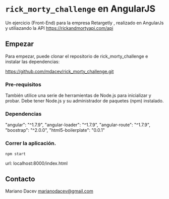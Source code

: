 # `rick_morty_challenge` en AngularJS

Un ejercicio (Front-End) para la empresa Retargetly , realizado en AngularJs y utiliazando la API https://rickandmortyapi.com/api

## Empezar

Para empezar, puede clonar el repositorio de rick_morty_challenge e instalar las dependencias:

https://github.com/mdacev/rick_morty_challenge.git

### Pre-requisitos

También utilice una serie de herramientas de Node.js para inicializar y probar. Debe tener Node.js
y su administrador de paquetes (npm) instalado.


### Dependencias

"angular": "^1.7.9",
"angular-loader": "^1.7.9",
"angular-route": "^1.7.9",
"boostrap": "^2.0.0",
"html5-boilerplate": "0.0.1"

### Correr la aplicación.

```
npm start
```

url:  localhost:8000/index.html

## Contacto

Mariano Dacev
marianodacev@gmail.com
